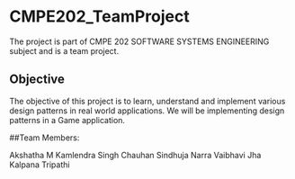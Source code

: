 # CMPE202_TeamProject

The project is part of CMPE 202 SOFTWARE SYSTEMS ENGINEERING subject and is a team project. 

## Objective 
The objective of this project is to learn, understand and implement various design patterns in real world applications. We will be implementing design patterns in a Game application.

##Team Members:
  
  Akshatha M
  Kamlendra Singh Chauhan
  Sindhuja Narra
  Vaibhavi Jha
  Kalpana Tripathi
